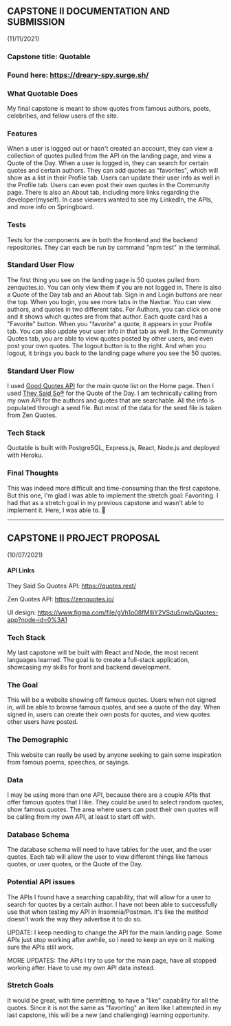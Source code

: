 ## CAPSTONE II DOCUMENTATION AND SUBMISSION 
(11/11/2021)

### Capstone title: Quotable
### Found here: https://dreary-spy.surge.sh/

### What Quotable Does
My final capstone is meant to show quotes from famous authors, poets, celebrities, and fellow users of the site.

### Features
When a user is logged out or hasn't created an account, they can view a collection of quotes pulled from the API on the landing page, and view a Quote of the Day.
When a user is logged in, they can search for certain quotes and certain authors. They can add quotes as "favorites", which will show as a list in their Profile tab.
Users can update their user info as well in the Profile tab. 
Users can even post their own quotes in the Community page.
There is also an About tab, including more links regarding the developer(myself). In case viewers wanted to see my LinkedIn, the APIs, and more info on Springboard.

### Tests
Tests for the components are in both the frontend and the backend repositories. 
They can each be run by command "npm test" in the terminal.

### Standard User Flow
The first thing you see on the landing page is 50 quotes pulled from zenquotes.io. You can only view them if you are not logged in. There is also a Quote of the Day tab and an About tab. Sign in and Login buttons are near the top. 
When you login, you see more tabs in the Navbar. You can view authors, and quotes in two different tabs. For Authors, you can click on one and it shows which quotes are from that author. Each quote card has a "Favorite" button. When you "favorite" a quote, it appears in your Profile tab. You can also update your user info in that tab as well.  In the Community Quotes tab, you are able to view quotes posted by other users, and even post your own quotes.
The logout button is to the right. And when you logout, it brings you back to the landing page where you see the 50 quotes.

### Standard User Flow
I used [Good Quotes API](https://goquotes.docs.apiary.io/#) for the main quote list on the Home page. Then I used [They Said So®](https://theysaidso.com/) for the Quote of the Day.
I am technically calling from my own API for the authors and quotes that are searchable. All the info is populated through a seed file. But most of the data for the seed file is taken from Zen Quotes.

### Tech Stack
Quotable is built with PostgreSQL, Express.js, React, Node.js and deployed with Heroku.

### Final Thoughts
This was indeed more difficult and time-consuming than the first capstone.
But this one, I'm glad I was able to implement the stretch goal: Favoriting. I had that as a stretch goal in my previous capstone and wasn't able to implement it. Here, I was able to. 🥰

__________________________________________________________

## CAPSTONE II PROJECT PROPOSAL
(10/07/2021)

#### API Links
They Said So Quotes API:
https://quotes.rest/ 

Zen Quotes API:
https://zenquotes.io/ 

UI design:
https://www.figma.com/file/gVh1o08fMIIiY2VSdu5nwb/Quotes-app?node-id=0%3A1 


### Tech Stack
My last capstone will be built with React and Node, the most recent languages learned. The goal is to create a full-stack application, showcasing my skills for front and backend development. 

### The Goal 
This will be a website showing off famous quotes. Users when not signed in, will be able to browse famous quotes, and see a quote of the day. When signed in, users can create their own posts for quotes, and view quotes other users have posted. 

### The Demographic
This website can really be used by anyone seeking to gain some inspiration from famous poems, speeches, or sayings.

### Data
I may be using more than one API, because there are a couple APIs that offer famous quotes that I like. They could be used to select random quotes, show famous quotes. The area where users can post their own quotes will be calling from my own API, at least to start off with. 

### Database Schema
The database schema will need to have tables for the user, and the user quotes. 
Each tab will allow the user to view different things like famous quotes, or user quotes, or the Quote of the Day.

### Potential API issues
The APIs I found have a searching capability, that will allow for a user to search for quotes by a certain author. I have not been able to successfully use that when testing my API in Insomnia/Postman. It's like the method doesn't work the way they advertise it to do so.

UPDATE: I keep needing to change the API for the main landing page. Some APIs just stop working after awhile, so I need to keep an eye on it making sure the APIs still work.

MORE UPDATES: The APIs I try to use for the main page, have all stopped working after. Have to use my own API data instead.

### Stretch Goals
It would be great, with time permitting, to have a "like" capability for all the quotes. Since it is not the same as "favorting" an item like I attempted in my last capstone, this will be a new (and challenging) learning opportunity.

